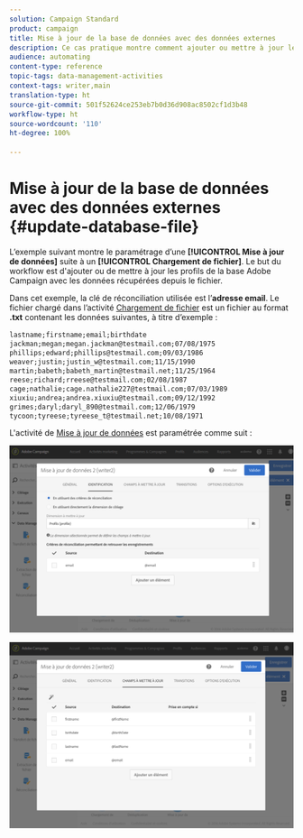 ```yaml
---
solution: Campaign Standard
product: campaign
title: Mise à jour de la base de données avec des données externes
description: Ce cas pratique montre comment ajouter ou mettre à jour les profils de la base de données Adobe Campaign avec les données récupérées depuis le fichier.
audience: automating
content-type: reference
topic-tags: data-management-activities
context-tags: writer,main
translation-type: ht
source-git-commit: 501f52624ce253eb7b0d36d908ac8502cf1d3b48
workflow-type: ht
source-wordcount: '110'
ht-degree: 100%

---
```



# Mise à jour de la base de données avec des données externes {#update-database-file}

L’exemple suivant montre le paramétrage d’une **[!UICONTROL Mise à jour de données]** suite à un **[!UICONTROL Chargement de fichier]**. Le but du workflow est d&#39;ajouter ou de mettre à jour les profils de la base Adobe Campaign avec les données récupérées depuis le fichier.

Dans cet exemple, la clé de réconciliation utilisée est l’**adresse email**. Le fichier chargé dans l’activité [Chargement de fichier](../../automating/using/load-file.md) est un fichier au format **.txt** contenant les données suivantes, à titre d’exemple :

```
lastname;firstname;email;birthdate
jackman;megan;megan.jackman@testmail.com;07/08/1975
phillips;edward;phillips@testmail.com;09/03/1986
weaver;justin;justin_w@testmail.com;11/15/1990
martin;babeth;babeth_martin@testmail.net;11/25/1964
reese;richard;rreese@testmail.com;02/08/1987
cage;nathalie;cage.nathalie227@testmail.com;07/03/1989
xiuxiu;andrea;andrea.xiuxiu@testmail.com;09/12/1992
grimes;daryl;daryl_890@testmail.com;12/06/1979
tycoon;tyreese;tyreese_t@testmail.net;10/08/1971
```

L&#39;activité de [Mise à jour de données](../../automating/using/update-data.md) est paramétrée comme suit :

![](assets/deduplication_example2_writer1.png)

![](assets/deduplication_example2_writer2.png)
